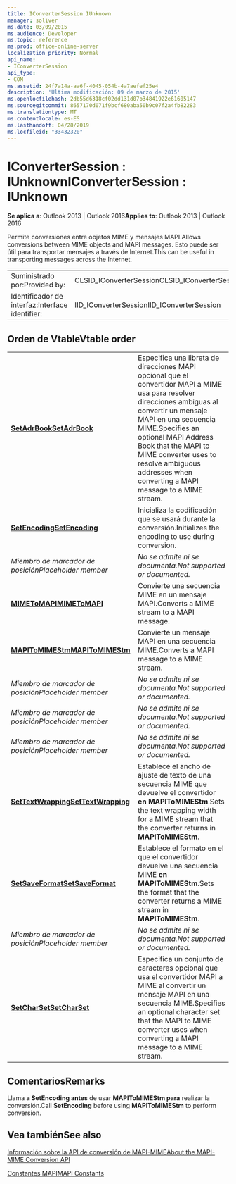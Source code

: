```yaml
---
title: IConverterSession IUnknown
manager: soliver
ms.date: 03/09/2015
ms.audience: Developer
ms.topic: reference
ms.prod: office-online-server
localization_priority: Normal
api_name:
- IConverterSession
api_type:
- COM
ms.assetid: 24f7a14a-aa6f-4045-054b-4a7aefef25e4
description: 'Última modificación: 09 de marzo de 2015'
ms.openlocfilehash: 2db55d6318cf02dd131d07b34841922e61605147
ms.sourcegitcommit: 8657170d071f9bcf680aba50b9c07f2a4fb82283
ms.translationtype: MT
ms.contentlocale: es-ES
ms.lasthandoff: 04/28/2019
ms.locfileid: "33432320"
---
```

# <a name="iconvertersession--iunknown"></a><span data-ttu-id="ace9e-103">IConverterSession : IUnknown</span><span class="sxs-lookup"><span data-stu-id="ace9e-103">IConverterSession : IUnknown</span></span>

  
  
<span data-ttu-id="ace9e-104">**Se aplica a**: Outlook 2013 | Outlook 2016</span><span class="sxs-lookup"><span data-stu-id="ace9e-104">**Applies to**: Outlook 2013 | Outlook 2016</span></span> 
  
<span data-ttu-id="ace9e-105">Permite conversiones entre objetos MIME y mensajes MAPI.</span><span class="sxs-lookup"><span data-stu-id="ace9e-105">Allows conversions between MIME objects and MAPI messages.</span></span> <span data-ttu-id="ace9e-106">Esto puede ser útil para transportar mensajes a través de Internet.</span><span class="sxs-lookup"><span data-stu-id="ace9e-106">This can be useful in transporting messages across the Internet.</span></span>
  
|||
|:-----|:-----|
|<span data-ttu-id="ace9e-107">Suministrado por:</span><span class="sxs-lookup"><span data-stu-id="ace9e-107">Provided by:</span></span>  <br/> |<span data-ttu-id="ace9e-108">CLSID_IConverterSession</span><span class="sxs-lookup"><span data-stu-id="ace9e-108">CLSID_IConverterSession</span></span>  <br/> |
|<span data-ttu-id="ace9e-109">Identificador de interfaz:</span><span class="sxs-lookup"><span data-stu-id="ace9e-109">Interface identifier:</span></span>  <br/> |<span data-ttu-id="ace9e-110">IID_IConverterSession</span><span class="sxs-lookup"><span data-stu-id="ace9e-110">IID_IConverterSession</span></span>  <br/> |
   
## <a name="vtable-order"></a><span data-ttu-id="ace9e-111">Orden de Vtable</span><span class="sxs-lookup"><span data-stu-id="ace9e-111">Vtable order</span></span>

|||
|:-----|:-----|
|<span data-ttu-id="ace9e-112">**[SetAdrBook](iconvertersession-setadrbook.md)**</span><span class="sxs-lookup"><span data-stu-id="ace9e-112">**[SetAdrBook](iconvertersession-setadrbook.md)**</span></span> <br/> |<span data-ttu-id="ace9e-113">Especifica una libreta de direcciones MAPI opcional que el convertidor MAPI a MIME usa para resolver direcciones ambiguas al convertir un mensaje MAPI en una secuencia MIME.</span><span class="sxs-lookup"><span data-stu-id="ace9e-113">Specifies an optional MAPI Address Book that the MAPI to MIME converter uses to resolve ambiguous addresses when converting a MAPI message to a MIME stream.</span></span>  <br/> |
|<span data-ttu-id="ace9e-114">**[SetEncoding](iconvertersession-setencoding.md)**</span><span class="sxs-lookup"><span data-stu-id="ace9e-114">**[SetEncoding](iconvertersession-setencoding.md)**</span></span> <br/> |<span data-ttu-id="ace9e-115">Inicializa la codificación que se usará durante la conversión.</span><span class="sxs-lookup"><span data-stu-id="ace9e-115">Initializes the encoding to use during conversion.</span></span>  <br/> |
| <span data-ttu-id="ace9e-116">*Miembro de marcador de posición*</span><span class="sxs-lookup"><span data-stu-id="ace9e-116">*Placeholder member*</span></span>  <br/> | <span data-ttu-id="ace9e-117">*No se admite ni se documenta.*</span><span class="sxs-lookup"><span data-stu-id="ace9e-117">*Not supported or documented.*</span></span>  <br/> |
|<span data-ttu-id="ace9e-118">**[MIMEToMAPI](iconvertersession-mimetomapi.md)**</span><span class="sxs-lookup"><span data-stu-id="ace9e-118">**[MIMEToMAPI](iconvertersession-mimetomapi.md)**</span></span> <br/> |<span data-ttu-id="ace9e-119">Convierte una secuencia MIME en un mensaje MAPI.</span><span class="sxs-lookup"><span data-stu-id="ace9e-119">Converts a MIME stream to a MAPI message.</span></span>  <br/> |
|<span data-ttu-id="ace9e-120">**[MAPIToMIMEStm](iconvertersession-mapitomimestm.md)**</span><span class="sxs-lookup"><span data-stu-id="ace9e-120">**[MAPIToMIMEStm](iconvertersession-mapitomimestm.md)**</span></span> <br/> |<span data-ttu-id="ace9e-121">Convierte un mensaje MAPI en una secuencia MIME.</span><span class="sxs-lookup"><span data-stu-id="ace9e-121">Converts a MAPI message to a MIME stream.</span></span>  <br/> |
| <span data-ttu-id="ace9e-122">*Miembro de marcador de posición*</span><span class="sxs-lookup"><span data-stu-id="ace9e-122">*Placeholder member*</span></span>  <br/> | <span data-ttu-id="ace9e-123">*No se admite ni se documenta.*</span><span class="sxs-lookup"><span data-stu-id="ace9e-123">*Not supported or documented.*</span></span>  <br/> |
| <span data-ttu-id="ace9e-124">*Miembro de marcador de posición*</span><span class="sxs-lookup"><span data-stu-id="ace9e-124">*Placeholder member*</span></span>  <br/> | <span data-ttu-id="ace9e-125">*No se admite ni se documenta.*</span><span class="sxs-lookup"><span data-stu-id="ace9e-125">*Not supported or documented.*</span></span>  <br/> |
| <span data-ttu-id="ace9e-126">*Miembro de marcador de posición*</span><span class="sxs-lookup"><span data-stu-id="ace9e-126">*Placeholder member*</span></span>  <br/> | <span data-ttu-id="ace9e-127">*No se admite ni se documenta.*</span><span class="sxs-lookup"><span data-stu-id="ace9e-127">*Not supported or documented.*</span></span>  <br/> |
|<span data-ttu-id="ace9e-128">**[SetTextWrapping](iconvertersession-settextwrapping.md)**</span><span class="sxs-lookup"><span data-stu-id="ace9e-128">**[SetTextWrapping](iconvertersession-settextwrapping.md)**</span></span> <br/> |<span data-ttu-id="ace9e-129">Establece el ancho de ajuste de texto de una secuencia MIME que devuelve el convertidor **en MAPIToMIMEStm**.</span><span class="sxs-lookup"><span data-stu-id="ace9e-129">Sets the text wrapping width for a MIME stream that the converter returns in **MAPIToMIMEStm**.</span></span>  <br/> |
|<span data-ttu-id="ace9e-130">**[SetSaveFormat](iconvertersession-setsaveformat.md)**</span><span class="sxs-lookup"><span data-stu-id="ace9e-130">**[SetSaveFormat](iconvertersession-setsaveformat.md)**</span></span> <br/> |<span data-ttu-id="ace9e-131">Establece el formato en el que el convertidor devuelve una secuencia MIME **en MAPIToMIMEStm**.</span><span class="sxs-lookup"><span data-stu-id="ace9e-131">Sets the format that the converter returns a MIME stream in **MAPIToMIMEStm**.</span></span>  <br/> |
| <span data-ttu-id="ace9e-132">*Miembro de marcador de posición*</span><span class="sxs-lookup"><span data-stu-id="ace9e-132">*Placeholder member*</span></span>  <br/> | <span data-ttu-id="ace9e-133">*No se admite ni se documenta.*</span><span class="sxs-lookup"><span data-stu-id="ace9e-133">*Not supported or documented.*</span></span>  <br/> |
|<span data-ttu-id="ace9e-134">**[SetCharSet](iconvertersession-setcharset.md)**</span><span class="sxs-lookup"><span data-stu-id="ace9e-134">**[SetCharSet](iconvertersession-setcharset.md)**</span></span> <br/> |<span data-ttu-id="ace9e-135">Especifica un conjunto de caracteres opcional que usa el convertidor MAPI a MIME al convertir un mensaje MAPI en una secuencia MIME.</span><span class="sxs-lookup"><span data-stu-id="ace9e-135">Specifies an optional character set that the MAPI to MIME converter uses when converting a MAPI message to a MIME stream.</span></span>  <br/> |
   
## <a name="remarks"></a><span data-ttu-id="ace9e-136">Comentarios</span><span class="sxs-lookup"><span data-stu-id="ace9e-136">Remarks</span></span>

<span data-ttu-id="ace9e-137">Llama **a SetEncoding antes** de usar **MAPIToMIMEStm para** realizar la conversión.</span><span class="sxs-lookup"><span data-stu-id="ace9e-137">Call **SetEncoding** before using **MAPIToMIMEStm** to perform conversion.</span></span> 
  
## <a name="see-also"></a><span data-ttu-id="ace9e-138">Vea también</span><span class="sxs-lookup"><span data-stu-id="ace9e-138">See also</span></span>



[<span data-ttu-id="ace9e-139">Información sobre la API de conversión de MAPI-MIME</span><span class="sxs-lookup"><span data-stu-id="ace9e-139">About the MAPI-MIME Conversion API</span></span>](about-the-mapi-mime-conversion-api.md)
  
[<span data-ttu-id="ace9e-140">Constantes MAPI</span><span class="sxs-lookup"><span data-stu-id="ace9e-140">MAPI Constants</span></span>](mapi-constants.md)

